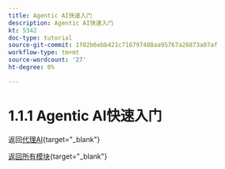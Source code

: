 ```yaml
---
title: Agentic AI快速入门
description: Agentic AI快速入门
kt: 5342
doc-type: tutorial
source-git-commit: 1f02b6ebb421c716797488aa95767a26873a07af
workflow-type: tm+mt
source-wordcount: '27'
ht-degree: 0%

---
```


# 1.1.1 Agentic AI快速入门

返回[代理AI](./agenticai.md){target="_blank"}

[返回所有模块](./../../../overview.md){target="_blank"}
